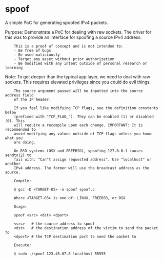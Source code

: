 # spoof

A simple PoC for generating spoofed IPv4 packets.

Purpose:
		Demonstrate a PoC for dealing with raw sockets. The driver for this was to 
		provide an interface for spoofing a source IPv4 address.

		This is a proof of concept and is not intended to:
		- Be free of bugs
		- Be used maliciously
		- Target any asset without prior authorization
		- Be modified with any intent outside of personal research or learning
	
  Note:
		To get deeper than the typical app layer, we need to deal with raw sockets. 
		This requires elevated privileges since you could do evil things. 

		The source argument passed will be inputted into the source address field 
		of the IP header. 

		If you feel like modifying TCP flags, see the definition constants below 
		(prefixed with "TCP_FLAG_"). They can be enabled (1) or disabled (0). This 
		will require a recompile upon each change. IMPORTANT: It is recommended to 
		avoid modifying any values outside of TCP flags unless you know what you 
		are doing.

		On BSD systems (OSX and FREEBSD), spoofing 127.0.0.1 causes sendto(2) to 
		fail with: "Can't assign requested address". Use "localhost" or another 
		IPv4 address. The former will use the broadcast address as the source.

		Compile: 
		
		$ gcc -D <TARGET-OS> -o spoof spoof.c

		Where <TARGET-OS> is one of: LINUX, FREEBSD, or OSX

		Usage:

		spoof <src> <dst> <dport>

		<src>	# the source address to spoof
		<dst>	# the destination address of the victim to send the packet to
		<dport> # the TCP destination port to send the packet to
			
		Execute:
		
		$ sudo ./spoof 123.45.67.8 localhost 55555
		
